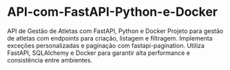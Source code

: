 # API-com-FastAPI-Python-e-Docker
API de Gestão de Atletas com FastAPI, Python e Docker Projeto para gestão de atletas com endpoints para criação, listagem e filtragem. Implementa exceções personalizadas e paginação com fastapi-pagination. Utiliza FastAPI, SQLAlchemy e Docker para garantir alta performance e consistência entre ambientes.
